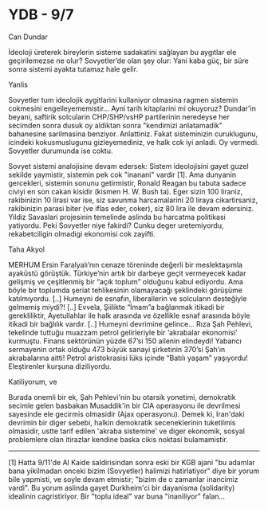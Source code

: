 # YDB - 9/7

Can Dundar

İdeoloji üreterek bireylerin sisteme sadakatini sağlayan bu aygıtlar ele geçirilemezse ne olur? Sovyetler’de olan şey olur: Yani kaba güç, bir süre sonra sistemi ayakta tutamaz hale gelir.

Yanlis

Sovyetler tum ideolojik aygitlarini kullaniyor olmasina ragmen sistemin cokmesini engelleyememistir... Ayni tarih kitaplarini mi okuyoruz? Dundar'in beyani, saftirik solcularin CHP/SHP/vsHP partilerinin neredeyse her secimden sonra dusuk oy aldiktan sonra "kendimizi anlatamadik" bahanesine sarilmasina benziyor. Anlattiniz. Fakat sisteminizin curuklugunu, icindeki kokusmuslugunu gizleyemediniz, ve halk cok iyi anladi. Oy vermedi. Sovyetler durumunda ise coktu.

Sovyet sistemi analojisine devam edersek: Sistem ideolojisini gayet guzel sekilde yaymistir, sistemin pek cok "inanani" vardir [1]. Ama dunyanin gercekleri, sistemin sonunu getirmistir, Ronald Reagan bu tabuta sadece civiyi en son cakan kisidir (kismen H. W. Bush ta). Eger sizin 100 liraniz, rakibinizin 10 lirasi var ise, siz savunma harcamalarini 20 liraya cikartirsaniz, rakibinizin parasi biter (ve iflas eder, coker), siz 80 lira ile devam edersiniz. Yildiz Savaslari projesinin temelinde aslinda bu harcatma politikasi yatiyordu. Peki Sovyetler niye fakirdi? Cunku deger uretemiyordu, rekabetciligin olmadigi ekonomisi cok zayifti.

Taha Akyol

MERHUM Ersin Faralyalı’nın cenaze töreninde değerli bir meslektaşımla ayaküstü görüştük. Türkiye’nin artık bir darbeye geçit vermeyecek kadar gelişmiş ve çeşitlenmiş bir “açık toplum” olduğunu kabul ediyordu. Ama böyle bir toplumda şeriat tehlikesinin olamayacağı şeklindeki görüşüme katılmıyordu. [..] Humeyni de esnafın, liberallerin ve solcuların desteğiyle gelmemiş miydi?! [..] Evvela, Şiilikte “İmam”a bağlanmak itikadi bir gerekliliktir, Ayetullahlar ile halk arasında ve özellikle esnaf arasında böyle itikadi bir bağlılık vardır. [..] Humeyni devrimine gelince... Rıza Şah Pehlevi, tekelinde tuttuğu muazzam petrol gelirleriyle bir ‘akrabalar ekonomisi’ kurmuştu. Finans sektörünün yüzde 67’si 150 ailenin elindeydi! Yabancı sermayenin ortak olduğu 473 büyük sanayi şirketinin 370’si Şah’ın akrabalarına aitti! Petrol aristokrasisi lüks içinde “Batılı yaşam” yaşıyordu! Eleştirenler kurşuna diziliyordu.

Katiliyorum, ve

Burada onemli bir ek, Şah Pehlevi'nin bu otarsik yonetimi, demokratik secimle gelen basbakan Musaddik'in bir CIA operasyonu ile devrilmesi sayesinde ele gecirmis olmasidir (Ajax operasyonu). Demek ki, Iran'daki devrimin bir diger sebebi, halkin demokratik seceneklerinin tuketilmis olmasidir, ustte tarif edilen 'akraba sistemine' ve diger ekonomik, sosyal problemlere olan itirazlar kendine baska cikis noktasi bulamamistir.

---

[1] Hatta 9/11'de Al Kaide saldirisindan sonra eski bir KGB ajani "bu adamlar bana yikilmadan onceki bizim (Sovyetler) halimizi hatirlatiyor" diye bir yorum bile yapmisti, ve soyle devam etmistir; "bizim de o zamanlar inancimiz vardi". Bu yorum aslinda gayet Durkheim'ci bir dayanisma (solidarity) idealinin cagristiriyor. Bir "toplu ideal" var buna "inaniliyor" falan...
